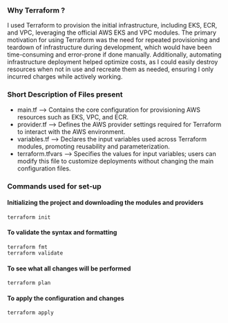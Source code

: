 ### Why Terraform ?

I used Terraform to provision the initial infrastructure, including EKS, ECR, and VPC, leveraging the official AWS EKS and VPC modules. The primary motivation for using Terraform was the need for repeated provisioning and teardown of infrastructure during development, which would have been time-consuming and error-prone if done manually. Additionally, automating infrastructure deployment helped optimize costs, as I could easily destroy resources when not in use and recreate them as needed, ensuring I only incurred charges while actively working.

### Short Description of Files present

- main.tf –> Contains the core configuration for provisioning AWS resources such as EKS, VPC, and ECR.
- provider.tf –> Defines the AWS provider settings required for Terraform to interact with the AWS environment.
- variables.tf –> Declares the input variables used across Terraform modules, promoting reusability and parameterization.
- terraform.tfvars –> Specifies the values for input variables; users can modify this file to customize deployments without changing the main configuration files.

### Commands used for set-up

#### Initializing the project and downloading the modules and providers
``` 
terraform init
```

#### To validate the syntax and formatting 
```
terraform fmt
terraform validate
```

#### To see what all changes will be performed 

```
terraform plan
```

#### To apply the configuration and changes
``` 
terraform apply
```
